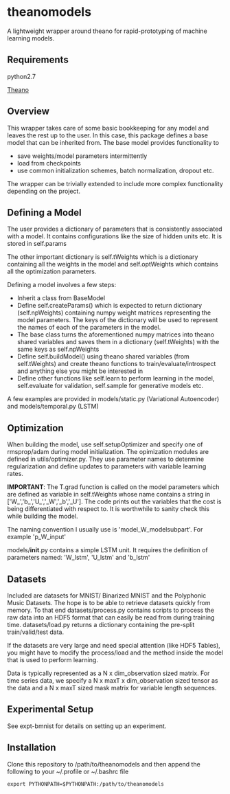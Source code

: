 # theanomodels
A lightweight wrapper around theano for rapid-prototyping of machine learning models. 

## Requirements
python2.7

[Theano](https://github.com/Theano/Theano)

## Overview
This wrapper takes care of some basic bookkeeping 
for any model and leaves the rest up to the user. In this case, 
this package defines a base model that can be inherited from. The
base model provides functionality to 
* save weights/model parameters intermittently 
* load from checkpoints 
* use common initialization schemes, batch normalization, dropout etc. 

The wrapper can be trivially extended to include more complex functionality depending on the project.

## Defining a Model

The user provides a dictionary of parameters that is consistently associated
with a model. It contains configurations like the size of hidden units etc. 
It is stored in self.params

The other important dictionary is self.tWeights which is a dictionary containing all the weights in the model
and self.optWeights which contains all the optimization parameters.

Defining a model involves a few steps: 

- Inherit a class from BaseModel 
- Define self.createParams() which is expected to return dictionary (self.npWeights) containing numpy weight matrices representing the model parameters. The keys of the dictionary will be used to represent the names of each of the parameters in the model.
- The base class turns the aforementioned numpy matrices into theano shared variables and saves them in a dictionary (self.tWeights) with the same keys as self.npWeights
- Define self.buildModel() using theano shared variables (from self.tWeights) and create theano functions to train/evaluate/introspect and anything else you might be interested in
- Define other functions like self.learn to perform learning in the model, self.evaluate for validation, self.sample for generative models etc.

A few examples are provided in models/static.py (Variational Autoencoder) and models/temporal.py (LSTM)

## Optimization

When building the model, use self.setupOptimizer and specify one of rmsprop/adam during model initialization.
The opimization modules are defined in utils/optimizer.py. They use parameter names to determine
regularization and define updates to parameters with variable learning rates. 

**IMPORTANT**: The T.grad function is called on the model parameters which are defined as variable in self.tWeights whose name
contains a string in ['W_','b_','U_','_W','_b','_U']. The code prints out the variables that the cost is
being differentiated with respect to. It is worthwhile to sanity check this while building the model.

The naming convention I usually use is 
'model_W_modelsubpart'. For example 'p_W_input' 


models/__init__.py contains a simple LSTM unit.
It requires the definition of parameters named: 'W_lstm', 'U_lstm' and 'b_lstm'

## Datasets
Included are datasets for MNIST/ Binarized MNIST and the Polyphonic Music Datasets.
The hope is to be able to retrieve datasets quickly from memory. To that end datasets/process.py
contains scripts to process the raw data into an HDF5 format that can easily be read from
during training time. datasets/load.py returns a dictionary containing the pre-split train/valid/test data.

If the datasets are very large and need special attention (like HDF5 Tables), you might have to modify
the process/load and the method inside the model that is used to perform learning. 

Data is typically represented as a N x dim_observation sized matrix. For time series data,
we specify a N x maxT x dim_observation sized tensor as the data and a N x maxT sized mask matrix for variable
length sequences. 

## Experimental Setup
See expt-bmnist for details on setting up an experiment. 

## Installation
Clone this repository to /path/to/theanomodels and then append the following to your ~/.profile or ~/.bashrc file
```
export PYTHONPATH=$PYTHONPATH:/path/to/theanomodels
```
